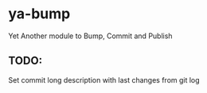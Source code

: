 # ya-bump

Yet Another module to Bump, Commit and Publish

## TODO:

Set commit long description with last changes from git log
